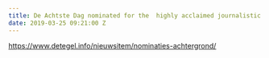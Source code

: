 ```yaml
---
title: De Achtste Dag nominated for the  highly acclaimed journalistic award, De Tegel
date: 2019-03-25 09:21:00 Z
---
```


https://www.detegel.info/nieuwsitem/nominaties-achtergrond/